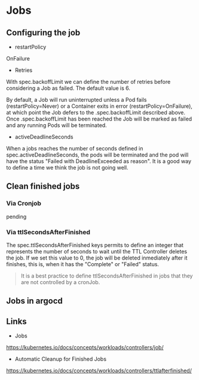 # Jobs

## Configuring the job

- restartPolicy

OnFailure

- Retries

With spec.backoffLimit we can define the number of retries before considering a Job as failed. The default value is 6.

By default, a Job will run uninterrupted unless a Pod fails (restartPolicy=Never) or a Container exits in error (restartPolicy=OnFailure), at which point the Job defers to the .spec.backoffLimit described above. Once .spec.backoffLimit has been reached the Job will be marked as failed and any running Pods will be terminated.

- activeDeadlineSeconds

When a jobs reaches the number of seconds defined in spec.activeDeadlineSeconds, the pods will be terminated and the pod will have the status "Failed with DeadlineExceeded as reason". It is a good way to define a time we think the job is not going well.

## Clean finished jobs

### Via Cronjob

pending

### Via ttlSecondsAfterFinished

The spec.ttlSecondsAfterFinished keys permits to define an integer that represents the number of seconds to wait until the TTL Controller deletes the job.
If we set this value to 0, the job will be deleted inmediately after it finishes, this is, when it has the "Complete" or "Failed" status.

> It is a best practice to define ttlSecondsAfterFinished in jobs that they are not controlled by a cronJob.

## Jobs in argocd

## Links

- Jobs

<https://kubernetes.io/docs/concepts/workloads/controllers/job/>

- Automatic Cleanup for Finished Jobs

<https://kubernetes.io/docs/concepts/workloads/controllers/ttlafterfinished/>

